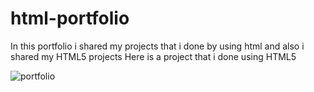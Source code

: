 # html-portfolio
In this portfolio i shared my projects that i done by using html
and also i shared my HTML5 projects
Here is a project that i done using HTML5

<!--![The Little Taco Shop - Google Chrome 24-07-2023 01_06_20](https://github.com/pavanvarma058/html-portfolio/assets/124238117/ef5584e1-1260-46d3-9fb5-5b29b708a5cd)-->
![portfolio](https://github.com/pavanvarma058/html-portfolio/assets/124238117/b778cd3b-9f60-4bcf-be52-bd2f08496d72)

